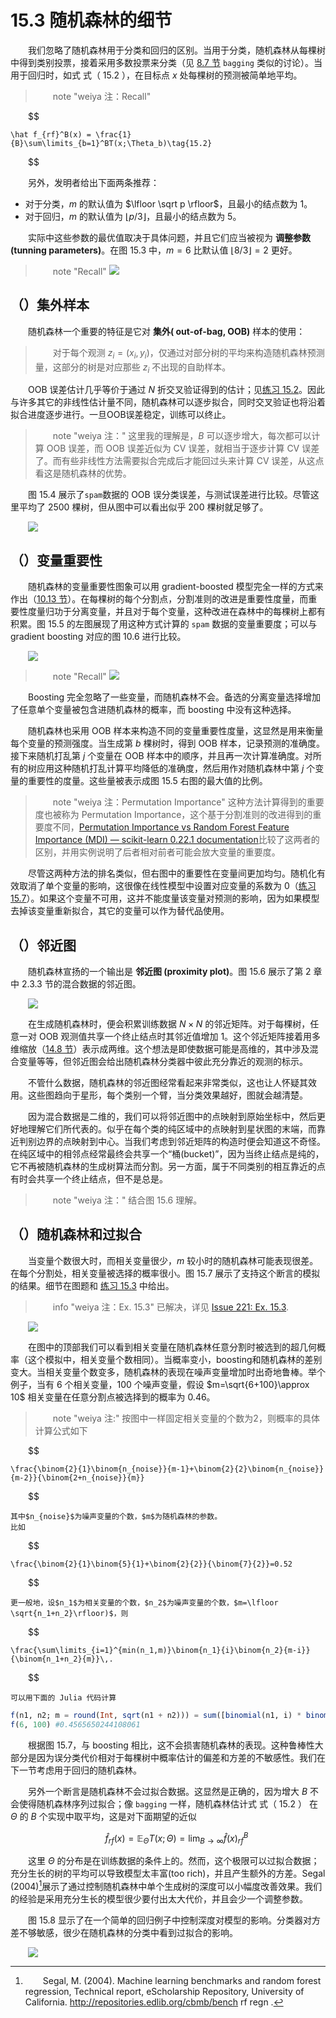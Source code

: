 # 15.3 随机森林的细节

<style>p{text-indent:2em;2}</style>

我们忽略了随机森林用于分类和回归的区别。当用于分类，随机森林从每棵树中得到类别投票，接着采用多数投票来分类（见 [8.7 节](../08-Model-Inference-and-Averaging/8.7-Bagging/index.html) `bagging` 类似的讨论）。当用于回归时，如式 式（ 15.2 ），在目标点 $x$ 处每棵树的预测被简单地平均。

> note "weiya 注：Recall"
    
$$

    \hat f_{rf}^B(x) = \frac{1}{B}\sum\limits_{b=1}^BT(x;\Theta_b)\tag{15.2}
    
$$

另外，发明者给出下面两条推荐：

- 对于分类，$m$ 的默认值为 $\lfloor \sqrt p \rfloor$，且最小的结点数为 1。
- 对于回归，$m$ 的默认值为 $\lfloor p/3\rfloor$，且最小的结点数为 5。

实际中这些参数的最优值取决于具体问题，并且它们应当被视为 **调整参数 (tunning parameters)**。在图 15.3 中，$m=6$ 比默认值 $\lfloor 8/3\rfloor =2$ 更好。

> note "Recall"
    ![](../img/15/fig15.3.png)

## （）集外样本

随机森林一个重要的特征是它对 **集外( out-of-bag, OOB)** 样本的使用：

> 对于每个观测 $z_i=(x_i, y_i)$，仅通过对部分树的平均来构造随机森林预测量，这部分的树是对应那些 $z_i$ 不出现的自助样本。

OOB 误差估计几乎等价于通过 $N$ 折交叉验证得到的估计；见[练习 15.2](https://github.com/szcf-weiya/ESL-CN/issues/21)。因此与许多其它的非线性估计量不同，随机森林可以逐步拟合，同时交叉验证也将沿着拟合进度逐步进行。一旦OOB误差稳定，训练可以终止。

> note "weiya 注："
    这里我的理解是，$B$ 可以逐步增大，每次都可以计算 OOB 误差，而 OOB 误差近似为 CV 误差，就相当于逐步计算 CV 误差了。而有些非线性方法需要拟合完成后才能回过头来计算 CV 误差，从这点看这是随机森林的优势。

图 15.4 展示了`spam`数据的 OOB 误分类误差，与测试误差进行比较。尽管这里平均了 2500 棵树，但从图中可以看出似乎 200 棵树就足够了。

![](../img/15/fig15.4.png)

## （）变量重要性

随机森林的变量重要性图象可以用 gradient-boosted 模型完全一样的方式来作出（[10.13 节](/10-Boosting-and-Additive-Trees/10.3-Forward-Stagewise-Additive-Modeling/index.html)）。在每棵树的每个分割点，分割准则的改进是重要性度量，而重要性度量归功于分离变量，并且对于每个变量，这种改进在森林中的每棵树上都有积累。图 15.5 的左图展现了用这种方式计算的 `spam` 数据的变量重要度；可以与 gradient boosting 对应的图 10.6 进行比较。

![](../img/15/fig15.5.png)

> note "Recall"
    ![](../img/10/fig10.6.png)

Boosting 完全忽略了一些变量，而随机森林不会。备选的分离变量选择增加了任意单个变量被包含进随机森林的概率，而 boosting 中没有这种选择。

随机森林也采用 OOB 样本来构造不同的变量重要性度量，这显然是用来衡量每个变量的预测强度。当生成第 $b$ 棵树时，得到 OOB 样本，记录预测的准确度。接下来随机打乱第 $j$ 个变量在 OOB 样本中的顺序，并且再一次计算准确度。对所有的树应用这种随机打乱计算平均降低的准确度，然后用作对随机森林中第 $j$ 个变量的重要性的度量。这些量被表示成图 15.5 右图的最大值的比例。

> note "weiya 注：Permutation Importance"
    这种方法计算得到的重要度也被称为 Permutation Importance，这个基于分割准则的改进得到的重要度不同，[Permutation Importance vs Random Forest Feature Importance (MDI) &mdash; scikit-learn 0.22.1 documentation](https://scikit-learn.org/stable/auto_examples/inspection/plot_permutation_importance.html)比较了这两者的区别，并用实例说明了后者相对前者可能会放大变量的重要度。

尽管这两种方法的排名类似，但右图中的重要性在变量间更加均匀。随机化有效取消了单个变量的影响，这很像在线性模型中设置对应变量的系数为 0（[练习 15.7](https://github.com/szcf-weiya/ESL-CN/issues/220)）。如果这个变量不可用，这并不能度量该变量对预测的影响，因为如果模型去掉该变量重新拟合，其它的变量可以作为替代品使用。

## （）邻近图

随机森林宣扬的一个输出是 **邻近图 (proximity plot)**。图 15.6 展示了第 2 章中 2.3.3 节的混合数据的邻近图。

![](../img/15/fig15.6.png)

在生成随机森林时，便会积累训练数据 $N\times N$ 的邻近矩阵。对于每棵树，任意一对 OOB 观测值共享一个终止结点时其邻近值增加 1。这个邻近矩阵接着用多维缩放（[14.8 节](/14-Unsupervised-Learning/14.8-Multidimensional-Scaling/index.html)）表示成两维。这个想法是即使数据可能是高维的，其中涉及混合变量等等，但邻近图会给出随机森林分类器中彼此充分靠近的观测的标示。

不管什么数据，随机森林的邻近图经常看起来非常类似，这也让人怀疑其效用。这些图趋向于星形，每个类别一个臂，当分类效果越好，图就会越清楚。

因为混合数据是二维的，我们可以将邻近图中的点映射到原始坐标中，然后更好地理解它们所代表的。似乎在每个类的纯区域中的点映射到星状图的末端，而靠近判别边界的点映射到中心。当我们考虑到邻近矩阵的构造时便会知道这不奇怪。在纯区域中的相邻点经常最终会共享一个“桶(bucket)”，因为当终止结点是纯的，它不再被随机森林的生成树算法而分割。另一方面，属于不同类别的相互靠近的点有时会共享一个终止结点，但不是总是。

> note "weiya 注："
    结合图 15.6 理解。

## （）随机森林和过拟合

当变量个数很大时，而相关变量很少，$m$ 较小时的随机森林可能表现很差。在每个分割处，相关变量被选择的概率很小。图 15.7 展示了支持这个断言的模拟的结果。细节在图题和 [练习 15.3](https://github.com/szcf-weiya/ESL-CN/issues/221) 中给出。

> info "weiya 注：Ex. 15.3"
    已解决，详见 [Issue 221: Ex. 15.3](https://github.com/szcf-weiya/ESL-CN/issues/221). 

![](../img/15/fig15.7.png)

在图中的顶部我们可以看到相关变量在随机森林任意分割时被选到的超几何概率（这个模拟中，相关变量个数相同）。当概率变小，boosting和随机森林的差别变大。当相关变量个数变多，随机森林的表现在噪声变量增加时出奇地鲁棒。举个例子，当有 6 个相关变量，100 个噪声变量，假设 $m=\sqrt{6+100}\approx 10$ 相关变量在任意分割点被选择到的概率为 0.46。

> note "weiya 注:"
    按图中一样固定相关变量的个数为2，则概率的具体计算公式如下
    
$$

    \frac{\binom{2}{1}\binom{n_{noise}}{m-1}+\binom{2}{2}\binom{n_{noise}}{m-2}}{\binom{2+n_{noise}}{m}}
    
$$

    其中$n_{noise}$为噪声变量的个数，$m$为随机森林的参数。
    比如
    
$$

    \frac{\binom{2}{1}\binom{5}{1}+\binom{2}{2}}{\binom{7}{2}}=0.52
    
$$

    更一般地，设$n_1$为相关变量的个数，$n_2$为噪声变量的个数，$m=\lfloor \sqrt{n_1+n_2}\rfloor)$，则
    
$$

    \frac{\sum\limits_{i=1}^{min(n_1,m)}\binom{n_1}{i}\binom{n_2}{m-i}}{\binom{n_1+n_2}{m}}\,.
    
$$

    可以用下面的 Julia 代码计算
```julia
f(n1, n2; m = round(Int, sqrt(n1 + n2))) = sum([binomial(n1, i) * binomial(n2,m-i ) for i=1:min(n1, m)]) / binomial(n1+n2, m)
f(6, 100) #0.4565650244108061
```

根据图 15.7，与 boosting 相比，这不会损害随机森林的表现。这种鲁棒性大部分是因为误分类代价相对于每棵树中概率估计的偏差和方差的不敏感性。我们在下一节考虑用于回归的随机森林。

另外一个断言是随机森林不会过拟合数据。这显然是正确的，因为增大 $B$ 不会使得随机森林序列过拟合；像 `bagging` 一样，随机森林估计式 式（ 15.2 ） 在 $\Theta$ 的 $B$ 个实现中取平均，这是对下面期望的近似


$$
\hat f_{rf}(x) = \mathbb{E}_\Theta T(x;\Theta)=\lim_{B\rightarrow \infty}\hat f(x)_{rf}^B\tag{15.3}
$$

这里 $\Theta$ 的分布是在训练数据的条件上的。然而，这个极限可以过拟合数据；充分生长的树的平均可以导致模型太丰富(too rich)，并且产生额外的方差。Segal (2004)[^1]展示了通过控制随机森林中单个生成树的深度可以小幅度改善效果。我们的经验是采用充分生长的模型很少要付出太大代价，并且会少一个调整参数。

图 15.8 显示了在一个简单的回归例子中控制深度对模型的影响。分类器对方差不够敏感，很少在随机森林的分类中看到过拟合的影响。

![](../img/15/fig15.8.png)

[^1]: Segal, M. (2004). Machine learning benchmarks and random forest regression, Technical report, eScholarship Repository, University of California. http://repositories.edlib.org/cbmb/bench rf regn .
